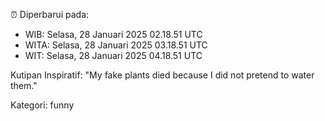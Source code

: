 ⏰ Diperbarui pada:
- WIB: Selasa, 28 Januari 2025 02.18.51 UTC
- WITA: Selasa, 28 Januari 2025 03.18.51 UTC
- WIT: Selasa, 28 Januari 2025 04.18.51 UTC

Kutipan Inspiratif:
"My fake plants died because I did not pretend to water them."


Kategori: funny

